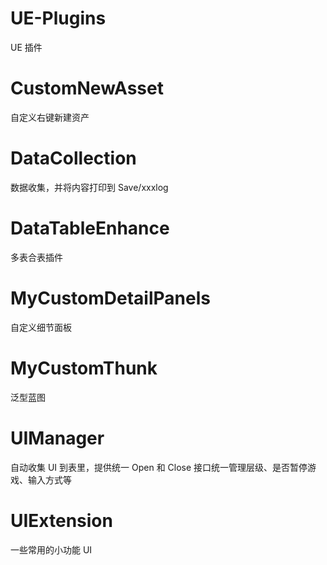 # UE-Plugins

UE 插件

# CustomNewAsset

自定义右键新建资产

# DataCollection

数据收集，并将内容打印到 Save/xxxlog

# DataTableEnhance

多表合表插件

# MyCustomDetailPanels

自定义细节面板

# MyCustomThunk

泛型蓝图

# UIManager

自动收集 UI 到表里，提供统一 Open 和 Close 接口统一管理层级、是否暂停游戏、输入方式等

# UIExtension

一些常用的小功能 UI
